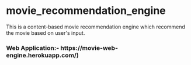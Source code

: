 # movie_recommendation_engine
This is a content-based movie recommendation engine which recommend the movie based on user's input.
<h3> Web Application:- https://movie-web-engine.herokuapp.com/)</h3>
